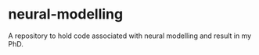 # neural-modelling
A repository to hold code associated with neural modelling and result in my PhD.
